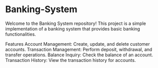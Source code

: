 # Banking-System
Welcome to the Banking System repository! This project is a simple implementation of a banking system that provides basic banking functionalities.

Features
Account Management: Create, update, and delete customer accounts.
Transaction Management: Perform deposit, withdrawal, and transfer operations.
Balance Inquiry: Check the balance of an account.
Transaction History: View the transaction history for accounts.
